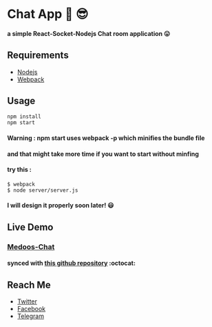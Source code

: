# Chat App :speech_balloon: :sunglasses:

#### a simple React-Socket-Nodejs Chat room application  :stuck_out_tongue:

## Requirements

* [Nodejs](https://nodejs.org)
* [Webpack](https://webpack.js.org)

## Usage
```
npm install
npm start
```

#### Warning : npm start uses webpack -p which minifies the bundle file
#### and that might take more time if you want to start without minfing
#### try this :
```
$ webpack
$ node server/server.js
```

#### I will design it properly soon later! :smiley:


## Live Demo
### [Medoos-Chat](https://medoos-chat.herokuapp.com/)
#### synced with [this github repository](https://github.com/AliSawari/chat-app) :octocat:

## Reach Me
* [Twitter](https://twitter.com/ali_sawari24)
* [Facebook](https://www.facebook.com/ali.sawari.3726)
* [Telegram](https://t.me/mrghost0)
